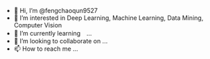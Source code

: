 - 👋 Hi, I’m @fengchaoqun9527
- 👀 I’m interested in Deep Learning, Machine Learning, Data Mining, Computer Vision
- 🌱 I’m currently learning　...
- 💞️ I’m looking to collaborate on ...
- 📫 How to reach me ...

<!---
fengchaoqun9527/fengchaoqun9527 is a ✨ special ✨ repository because its `README.md` (this file) appears on your GitHub profile.
You can click the Preview link to take a look at your changes.
--->
